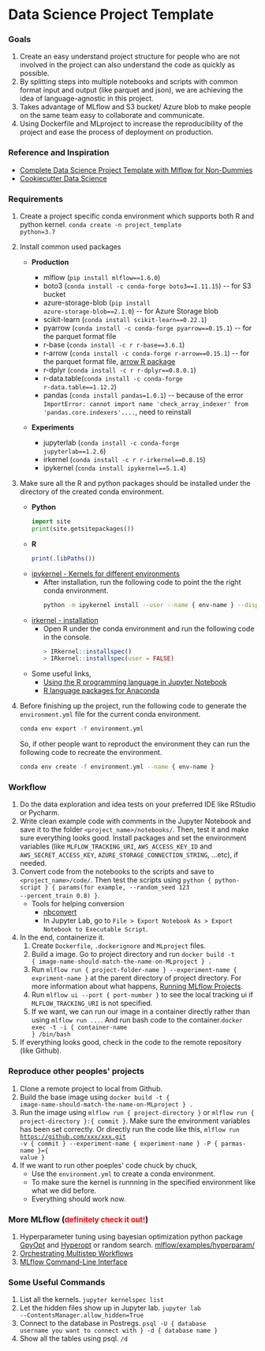 # Data Science Project Template 

### Goals
1. Create an easy understand project structure for people who are not involved in the project can also understand the code as quickly as possible. 
2. By splitting steps into multiple notebooks and scripts with common format input and output (like parquet and json), we are achieving the idea of language-agnostic in this project. 
3. Takes advantage of MLflow and S3 bucket/ Azure blob to make people on the same team easy to collaborate and communicate. 
4. Using Dockerfile and MLproject to increase the reproducibility of the project and ease the process of deployment on production. 

### Reference and Inspiration
* [Complete Data Science Project Template with Mlflow for Non-Dummies](https://towardsdatascience.com/complete-data-science-project-template-with-mlflow-for-non-dummies-d082165559eb)
* [Cookiecutter Data Science](https://drivendata.github.io/cookiecutter-data-science/)

### Requirements

1. Create a project specific conda environment which supports both R and python kernel. <code>conda create -n project_template python=3.7</code>

2. Install common used packages  
    * **Production**
        * mlflow (<code>pip install mlflow==1.6.0</code>)
        * boto3 (<code>conda install -c conda-forge boto3==1.11.15</code>) -- for S3 bucket
        * azure-storage-blob (<code>pip install azure-storage-blob==2.1.0</code>) -- for Azure Storage blob
        * scikit-learn (<code>conda install scikit-learn==0.22.1</code>)
        * pyarrow (<code>conda install -c conda-forge pyarrow==0.15.1</code>) -- for the parquet format file
        * r-base (<code>conda install -c r r-base==3.6.1</code>) 
        * r-arrow (<code>conda install -c conda-forge r-arrow==0.15.1</code>) -- for the parquet format file, [arrow R package](https://arrow.apache.org/docs/r/) 
        * r-dplyr (<code>conda install -c r r-dplyr==0.8.0.1</code>)
        * r-data.table(<code>conda install -c conda-forge r-data.table==1.12.2</code>)
        * pandas (<code>conda install pandas=1.0.1</code>) -- because of the error <code>ImportError: cannot import name 'check_array_indexer' from 'pandas.core.indexers'....</code>, need to reinstall 
       
   * **Experiments**
       * jupyterlab (<code>conda install -c conda-forge jupyterlab==1.2.6</code>)
       * irkernel (<code>conda install -c r r-irkernel==0.8.15</code>)
       * ipykernel (<code>conda install ipykernel==5.1.4</code>)


3. Make sure all the R and python packages should be installed under the directory of the created conda environment. 
    * **Python**
        ```python
        import site
        print(site.getsitepackages())
        ```
    * **R**
        ```r
        print(.libPaths())
        ```
    * [ipykernel - Kernels for different environments](https://ipython.readthedocs.io/en/stable/install/kernel_install.html#kernels-for-different-environments)
        * After installation, run the following code to point the the right conda environment.
            ```bash
            python -m ipykernel install --user --name { env-name } --display-name "{ display-name }"
            ```
    * [irkernel - installation](https://irkernel.github.io/installation/)
        * Open R under the conda environment and run the following code in the console. 
            ```R
            > IRkernel::installspec()
            > IRkernel::installspec(user = FALSE)
            ```
    * Some useful links,
        * [Using the R programming language in Jupyter Notebook](https://docs.anaconda.com/anaconda/navigator/tutorials/r-lang/)
        * [R language packages for Anaconda](https://docs.anaconda.com/anaconda/packages/r-language-pkg-docs/) 
   
4. Before finishing up the project, run the following code to generate the <code>environment.yml</code> file for the current conda environment. 
    ```bash
    conda env export -f environment.yml 
    ```
    So, if other people want to reproduct the environment they can run the following code to recreate the environment. 
    ```bash
    conda env create -f environment.yml --name { env-name }
    ```
    
### Workflow
1. Do the data exploration and idea tests on your preferred IDE like RStudio or Pycharm.  
2. Write clean example code with comments in the Jupyter Notebook and save it to the folder <code><project_name>/notebooks/</code>. Then, test it and make sure everything looks good. Install packages and set the environment variables (like <code>MLFLOW_TRACKING_URI</code>, <code>AWS_ACCESS_KEY_ID</code> and <code>AWS_SECRET_ACCESS_KEY</code>, <code>AZURE_STORAGE_CONNECTION_STRING</code>, ...etc), if needed. 
3. Convert code from the notebooks to the scripts and save to <code><project_name>/code/</code>. Then test the scripts using <code>python { python-script } { params(for example, --random_seed 123 --percent_train 0.8) }</code>. 
    * Tools for helping conversion
        * [nbconvert](https://nbconvert.readthedocs.io/en/latest/)
        * In Jupyter Lab, go to <code>File > Export Notebook As > Export Notebook to Executable Script</code>. 
4. In the end, containerize it.
    1. Create  <code>Dockerfile</code>, <code>.dockerignore</code> and <code>MLproject</code> files.
    2. Build a image. Go to project directory and run <code>docker build -t { image-name-should-match-the-name-on-MLproject } .</code>
    3. Run <code>mlflow run { project-folder-name } --experiment-name { expriment-name }</code> at the parent directory of project directory. For more information about what happens, [Running MLflow Projects](https://www.mlflow.org/docs/latest/quickstart.html#running-mlflow-projects).
    4. Run <code>mlflow ui --port { port-number }</code> to see the local tracking ui if <code>MLFLOW_TRACKING_URI</code> is not specified.
    5. If we want, we can run our image in a container directly rather than using <code>mlflow run ...</code>. And run bash code to the container.<code>docker exec -t -i { container-name } /bin/bash</code>
5. If everything looks good, check in the code to the remote repository (like Github).

### Reproduce other peoples' projects
1. Clone a remote project to local from Github.
2. Build the base image using <code>docker build -t { image-name-should-match-the-name-on-MLproject } . </code>
3. Run the image using <code>mlflow run { project-directory }</code> or <code>mlflow run { project-directory }:{ commit }</code>. Make sure the environment variables has been set correctly. Or directly run the code like this, <code>mlflow run https://github.com/xxx/xxx.git -v { commit } --experiment-name { experiment-name } -P { parmas-name }={ value }</code>
4. If we want to run other poeples' code chuck by chuck, 
    * Use the <code>environment.yml</code> to create a conda environment.
    * To make sure the kernel is runnning in the specified environment like what we did before. 
    * Everything should work now. 
    
### More MLflow (<span style="color:red;font-size:15px">definitely check it out!</span>)

1. Hyperparameter tuning using bayesian optimization python package [GpyOpt](https://sheffieldml.github.io/GPyOpt/) and [Hyperopt](Hyperopt) or random search. [mlflow/examples/hyperparam/](https://github.com/mlflow/mlflow/tree/master/examples/hyperparam)
2. [Orchestrating Multistep Workflows](https://github.com/mlflow/mlflow/tree/master/examples/multistep_workflow)
3. [MLflow Command-Line Interface](https://www.mlflow.org/docs/latest/cli.html)

### Some Useful Commands
1. List all the kernels. <code>jupyter kernelspec list</code>
2. Let the hidden files show up in Jupyter lab. <code>jupyter lab --ContentsManager.allow_hidden=True</code> 
2. Connect to the database in Postregs. <code>psql -U { database username you want to connect with } -d { database name }</code>
3. Show all the tables using psql. <code>/d</code>

   

